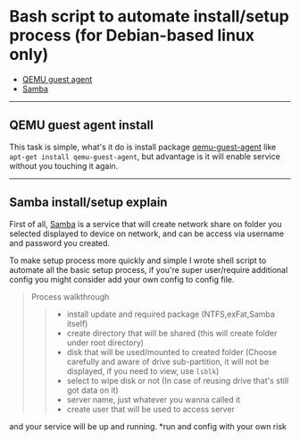 # Bash script to automate install/setup process (for Debian-based linux only)
- [QEMU guest agent](https://github.com/P-CAST/bash_script_for_homelab#qemu-guest-agent-install)
- [Samba](https://github.com/P-CAST/bash_script_for_homelab#samba-installsetup-explain)

---

## QEMU guest agent install
This task is simple, what's it do is install package [qemu-guest-agent](https://packages.ubuntu.com/bionic/qemu-guest-agent) like ```apt-get install qemu-guest-agent```, but advantage is it will enable service without you touching it again.

---

## Samba install/setup explain
First of all, [Samba](https://ubuntu.com/server/docs/samba-file-server) is a service that will create network share on folder you selected displayed to device on network, and can be access via username and password you created.

To make setup process more quickly and simple I wrote shell script to automate all the basic setup process, if you're super user/require additional config you might consider add your own config to config file.

> Process walkthrough
>> - install update and required package (NTFS,exFat,Samba itself)
>> - create directory that will be shared (this will create folder under root directory)
>> - disk that will be used/mounted to created folder (Choose carefully and aware of drive sub-partition, it will not be displayed, if you need to view, use ```lsblk```)
>> - select to wipe disk or not (In case of reusing drive that's still got data on it)
>> - server name, just whatever you wanna called it
>> - create user that will be used to access server

and your service will be up and running. *run and config with your own risk
